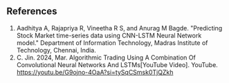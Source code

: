 ## References

1. Aadhitya A, Rajapriya R, Vineetha R S, and Anurag M Bagde. "Predicting Stock Market time-series data using CNN-LSTM Neural Network model." Department of Information Technology, Madras Institute of Technology, Chennai, India.
2. C. Jin. 2024, Mar. Algorithmic Trading Using A Combination Of Convolutional Neural Networks And LSTMs[YouTube Video]. YouTube. https://youtu.be/G9ojno-4OaA?si=tySqCSmsk0TjQZkh
